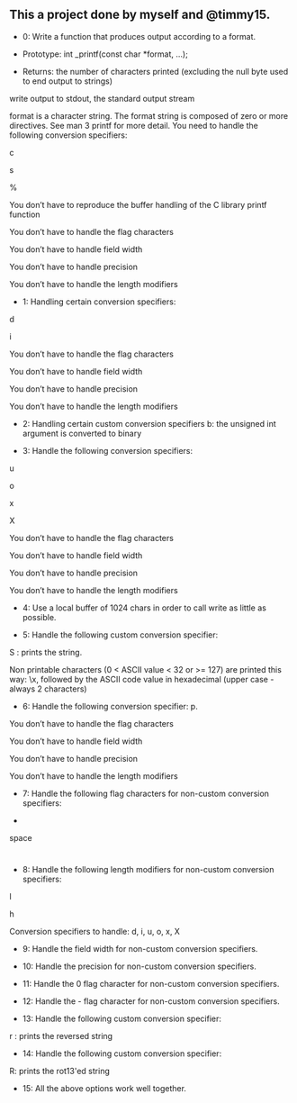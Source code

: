 ## This a project done by myself and @timmy15. 

- 0: Write a function that produces output according to a format.
- Prototype: int _printf(const char *format, ...);

- Returns: the number of characters printed (excluding the null byte used to end output to strings)

write output to stdout, the standard output stream

format is a character string. The format string is composed of zero or more directives. See man 3 printf for more detail. You need to handle the following conversion specifiers:

c

s

%

You don’t have to reproduce the buffer handling of the C library printf function

You don’t have to handle the flag characters

You don’t have to handle field width

You don’t have to handle precision

You don’t have to handle the length modifiers



- 1: Handling certain conversion specifiers:

d

i

You don’t have to handle the flag characters

You don’t have to handle field width

You don’t have to handle precision

You don’t have to handle the length modifiers


- 2: Handling certain custom conversion specifiers
b: the unsigned int argument is converted to binary


- 3: Handle the following conversion specifiers:

u

o

x

X

You don’t have to handle the flag characters

You don’t have to handle field width

You don’t have to handle precision

You don’t have to handle the length modifiers


- 4: Use a local buffer of 1024 chars in order to call write as little as possible.


- 5: Handle the following custom conversion specifier:

S : prints the string.

Non printable characters (0 < ASCII value < 32 or >= 127) are printed this way: \x, followed by the ASCII code value in hexadecimal (upper case - always 2 characters)


- 6: Handle the following conversion specifier: p.

You don’t have to handle the flag characters

You don’t have to handle field width

You don’t have to handle precision

You don’t have to handle the length modifiers


- 7: Handle the following flag characters for non-custom conversion specifiers:

+

space

#


- 8: Handle the following length modifiers for non-custom conversion specifiers:

l

h

Conversion specifiers to handle: d, i, u, o, x, X


- 9: Handle the field width for non-custom conversion specifiers.


- 10: Handle the precision for non-custom conversion specifiers.


- 11: Handle the 0 flag character for non-custom conversion specifiers.


- 12: Handle the - flag character for non-custom conversion specifiers.


- 13: Handle the following custom conversion specifier:

r : prints the reversed string


- 14: Handle the following custom conversion specifier:

R: prints the rot13'ed string


- 15: All the above options work well together.
